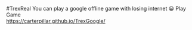 #TrexReal
You can play a google offline game with losing internet 😀
Play Game
<br>
https://carterpillar.github.io/TrexGoogle/
